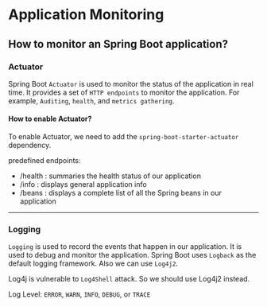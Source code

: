 # Application Monitoring

## How to monitor an Spring Boot application?

### Actuator

Spring Boot `Actuator` is used to monitor the status of the application in real time. It provides a set of `HTTP endpoints` to monitor the application. For example, `Auditing`, `health`, and `metrics gathering`.

#### How to enable Actuator?

To enable Actuator, we need to add the `spring-boot-starter-actuator` dependency.

predefined endpoints:

- /health : summaries the health status of our application
- /info : displays general application info
- /beans : displays a complete list of all the Spring beans in our application

---

### Logging

`Logging` is used to record the events that happen in our application. It is used to debug and monitor the application. Spring Boot uses `Logback` as the default logging framework.
Also we can use `Log4j2`.

Log4j is vulnerable to `Log4Shell` attack. So we should use Log4j2 instead.

Log Level: `ERROR`, `WARN`, `INFO`, `DEBUG`, or `TRACE`
